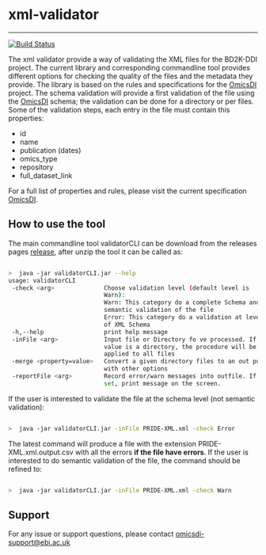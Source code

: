 # xml-validator
----------------------------------------
[![Build Status](https://travis-ci.org/BD2K-DDI/xml-validator.svg)](https://travis-ci.org/BD2K-DDI/xml-validator)

The xml validator provide a way of validating the XML files for the BD2K-DDI project. The current library and corresponding commandline tool provides different options
for checking the quality of the files and the metadata they provide. The library is based on the rules and specifications for the [OmicsDI](https://github.com/BD2K-DDI/specifications)
project. The schema validation will provide a first validation of the file using the [OmicsDI](https://github.com/BD2K-DDI/specifications/blob/master/docs/schema/OmicsDISchema.xsd)
schema; the validation can be done for a directory or per files. Some of the validation steps, each entry in the file must contain this properties:
 - id
 - name
 - publication (dates)
 - omics_type
 - repository
 - full_dataset_link

For a full list of properties and rules, please visit the current specification [OmicsDI](https://github.com/BD2K-DDI/specifications).



## How to use the tool

The main commandline tool validatorCLI can be download from the releases pages [release](https://github.com/BD2K-DDI/xml-validator/releases), after unzip the tool it can be called as:

```sh

>  java -jar validatorCLI.jar --help
usage: validatorCLI
 -check <arg>              Choose validation level (default level is
                           Warn):
                           Warn: This category do a complete Schema and
                           semantic validation of the file
                           Error: This category do a validation at level
                           of XML Schema
 -h,--help                 print help message
 -inFile <arg>             Input file or Directory fo ve processed. If the
                           value is a directory, the procedure will be
                           applied to all files
 -merge <property=value>   Convert a given directory files to an out put
                           with other options
 -reportFile <arg>         Record error/warn messages into outfile. If not
                           set, print message on the screen.
```

If the user is interested to validate the file at the schema level (not semantic validation):

```sh

>  java -jar validatorCLI.jar -inFile PRIDE-XML.xml -check Error


```

The latest command will produce a file with the extension PRIDE-XML.xml.output.csv with all the errors **if the file have errors**. If the user is interested to do semantic validation of the
file, the command should be refined to:

```sh

>  java -jar validatorCLI.jar -inFile PRIDE-XML.xml -check Warn


```


## Support

For any issue or support questions, please contact omicsdi-support@ebi.ac.uk

 